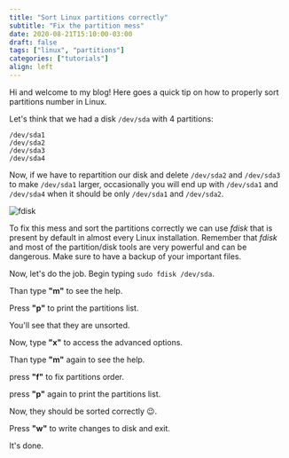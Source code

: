 ```yaml
---
title: "Sort Linux partitions correctly"
subtitle: "Fix the partition mess"
date: 2020-08-21T15:10:00-03:00
draft: false
tags: ["linux", "partitions"]
categories: ["tutorials"]
align: left
---
```


Hi and welcome to my blog!
Here goes a quick tip on how to properly sort partitions number in Linux.

Let's think that we had a disk ```/dev/sda``` with 4 partitions:  

    /dev/sda1
    /dev/sda2
    /dev/sda3
    /dev/sda4

Now, if we have to repartition our disk and delete ```/dev/sda2``` and ```/dev/sda3``` to make ```/dev/sda1``` larger, occasionally you will end up with ```/dev/sda1``` and ```/dev/sda4``` when it should be only ```/dev/sda1``` and ```/dev/sda2```.

![fdisk](/img/sort-linux-partitions-correctly/gnu-linux.jpg)

To fix this mess and sort the partitions correctly we can use _fdisk_ that is present by default in almost every Linux installation. Remember that _fdisk_ and most of the partition/disk tools are very powerful and can be dangerous. Make sure to have a backup of your important files.

Now, let's do the job.
Begin typing ```sudo fdisk /dev/sda```.

Than type **"m"** to see the help.

Press **"p"** to print the partitions list.

You'll see that they are unsorted.

Now, type **"x"** to access the advanced options.

Than type **"m"** again to see the help.

press **"f"** to fix partitions order.

press **"p"** again to print the partitions list.

Now, they should be sorted correctly 😉.

Press **"w"** to write changes to disk and exit.

It's done.
